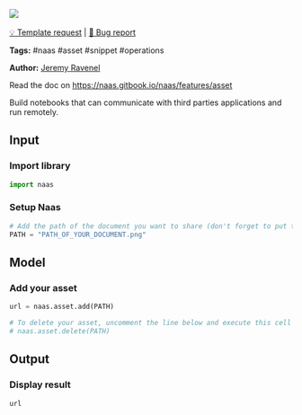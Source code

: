 <a href="https://app.naas.ai/user-redirect/naas/downloader?url=https://raw.githubusercontent.com/jupyter-naas/awesome-notebooks/master/Naas/Naas_Asset_demo.ipynb" target="_parent"><img src="https://naasai-public.s3.eu-west-3.amazonaws.com/open_in_naas.svg"/></a><br><br><a href="https://github.com/jupyter-naas/awesome-notebooks/issues/new?assignees=&labels=&template=template-request.md&title=Tool+-+Action+of+the+notebook+">💡 Template request</a> | <a href="https://github.com/jupyter-naas/awesome-notebooks/issues/new?assignees=&labels=&template=bug_report.md&title=">🚨 Bug report</a>

**Tags:** #naas #asset #snippet #operations

**Author:** [Jeremy Ravenel](https://www.linkedin.com/in/ACoAAAJHE7sB5OxuKHuzguZ9L6lfDHqw--cdnJg/)

Read the doc on https://naas.gitbook.io/naas/features/asset

Build notebooks that can communicate with third parties applications and run remotely.

## Input

### Import library


```python
import naas 
```

### Setup Naas


```python
# Add the path of the document you want to share (don't forget to put the extension)
PATH = "PATH_OF_YOUR_DOCUMENT.png"
```

## Model

### Add your asset


```python
url = naas.asset.add(PATH)

# To delete your asset, uncomment the line below and execute this cell
# naas.asset.delete(PATH)
```

## Output

### Display result


```python
url
```
